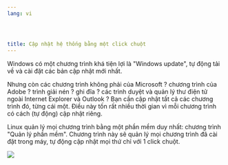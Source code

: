 ```yaml
---
lang: vi




title: Cập nhật hệ thống bằng một click chuột
---
```


Windows có một chương trình khá tiện lợi là "Windows update", tự động tải về 
và cài đặt các bản cập nhật mới nhất.

Nhưng còn các chương trình không phải của Microsoft ? chương trình của Adobe ? 
trình giải nén ? ghi đĩa ? các trình duyệt và quản lý thư điện tử ngoài Internet 
Explorer và Outlook ? Bạn cần cập nhật tất cả các chương trình đó, từng cái một. Điều này 
tốn rất nhiều thời gian vì mỗi chương trình có cách (tự động) cập nhật riêng.

Linux quản lý mọi chương trình bằng một phần mềm duy nhất: chương trình "Quản lý phần mềm". 
Chương trình này sẽ quản lý mọi chương trình đã cài đặt trong máy, tự động cập nhật mọi 
thứ chỉ với 1 click chuột.

<img src="Images/global_update.png" />




